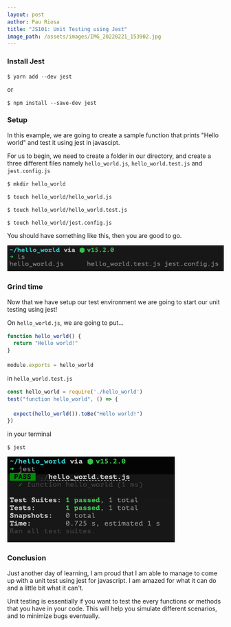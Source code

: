 ```yaml
---
layout: post
author: Pau Riosa
title: "JS101: Unit Testing using Jest"
image_path: /assets/images/IMG_20220221_153902.jpg
---
```


### Install Jest

```
$ yarn add --dev jest
```

or 

```
$ npm install --save-dev jest
```

### Setup

In this example, we are going to create a sample function that prints "Hello world" and test it using jest in javascipt.

For us to begin, we need to create a folder in our directory, and create a three different files namely
`hello_world.js`, `hello_world.test.js` and `jest.config.js`

```
$ mkdir hello_world 
```
```
$ touch hello_world/hello_world.js
```
```
$ touch hello_world/hello_world.test.js
```
```
$ touch hello_world/jest.config.js
```

You should have something like this, then you are good to go.

![figure 1 file structure](/assets/images/files.png)

### Grind time

Now that we have setup our test environment we are going to start our unit testing using jest!

On `hello_world.js`, we are going to put...

```javascript
function hello_world() {
  return "Hello world!"
}

module.exports = hello_world
```

in `hello_world.test.js`
```javascript
const hello_world = require('./hello_world')
test("function hello_world", () => {

  expect(hello_world()).toBe("Hello world!")
})
```

in your terminal

```
$ jest
```

![figure 2 result](/assets/images/result.png)


### Conclusion

Just another day of learning, I am proud that I am able to manage to come up with a unit test using jest for javascript.
I am amazed for what it can do and a little bit what it can't.

Unit testing is essentially if you want to test the every functions or methods that you have in your code. This will help you simulate different scenarios, and to minimize bugs eventually.
